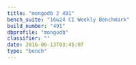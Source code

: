 ```yaml
---
title: "mongodb 2 491"
bench_suite: "16w24 CI Weekly Benchmark"
build_number: "491"
dbprofile: "mongodb"
classifier: ""
date: 2016-06-13T03:45:07
type: "bench"
---
```

